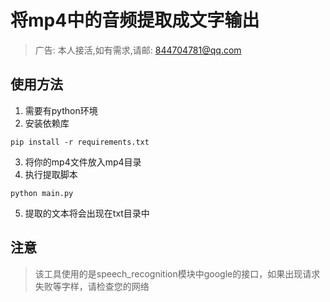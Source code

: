# 将mp4中的音频提取成文字输出
> 广告: 本人接活,如有需求,请邮: 844704781@qq.com
## 使用方法

1. 需要有python环境
2. 安装依赖库

```shell
pip install -r requirements.txt
```

3. 将你的mp4文件放入mp4目录
4. 执行提取脚本

```shell
python main.py
```

5. 提取的文本将会出现在txt目录中

## 注意
> 该工具使用的是speech_recognition模块中google的接口，如果出现请求失败等字样，请检查您的网络
